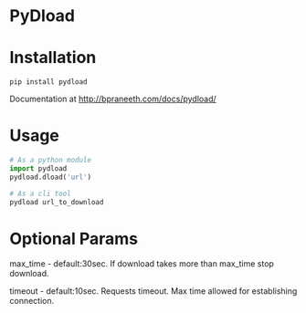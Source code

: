 # PyDload

# Installation
```
pip install pydload
```

Documentation at http://bpraneeth.com/docs/pydload/

# Usage
```python
# As a python module
import pydload
pydload.dload('url')
```

```bash
# As a cli tool
pydload url_to_download
```

# Optional Params

max_time - default:30sec. If download takes more than max_time stop download.

timeout - default:10sec. Requests timeout. Max time allowed for establishing connection.
